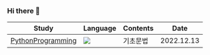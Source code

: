 ### Hi there 👋

<!--
**JuwonLee99/JuwonLee99** is a ✨ _special_ ✨ repository because its `README.md` (this file) appears on your GitHub profile.

Here are some ideas to get you started:

- 🔭 I’m currently working on ...
- 🌱 I’m currently learning ...
- 👯 I’m looking to collaborate on ...
- 🤔 I’m looking for help with ...
- 💬 Ask me about ...
- 📫 How to reach me: ...
- 😄 Pronouns: ...
- ⚡ Fun fact: ...
-->
|Study|Language|Contents|Date|
|------|---|---|---|
|[PythonProgramming](https://github.com/JuwonLee99/python_practice.git)|<img src="https://img.shields.io/badge/Python-3776AB?style=flat&logo=Python&logoColor=white"/>|기초문법|2022.12.13|
